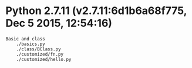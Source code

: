 # Python 2.7.11 (v2.7.11:6d1b6a68f775, Dec  5 2015, 12:54:16) 
	Basic and class
		./basics.py
		./class/BClass.py
		./customized/fn.py
		./customized/hello.py
